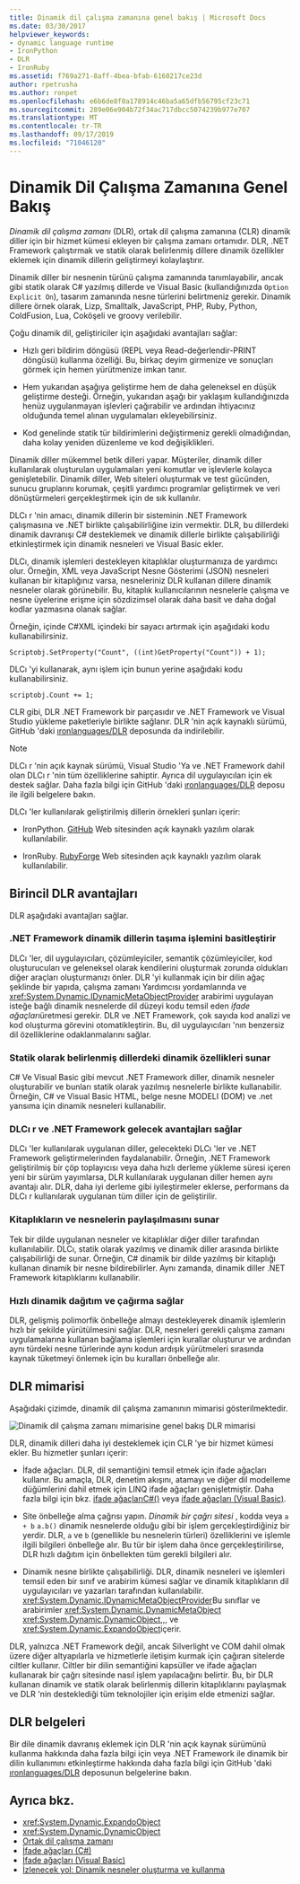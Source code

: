 ```yaml
---
title: Dinamik dil çalışma zamanına genel bakış | Microsoft Docs
ms.date: 03/30/2017
helpviewer_keywords:
- dynamic language runtime
- IronPython
- DLR
- IronRuby
ms.assetid: f769a271-8aff-4bea-bfab-6160217ce23d
author: rpetrusha
ms.author: ronpet
ms.openlocfilehash: e6b6de8f0a178914c46ba5a65dfb56795cf23c71
ms.sourcegitcommit: 289e06e904b72f34ac717dbcc5074239b977e707
ms.translationtype: MT
ms.contentlocale: tr-TR
ms.lasthandoff: 09/17/2019
ms.locfileid: "71046120"
---
```

# <a name="dynamic-language-runtime-overview"></a>Dinamik Dil Çalışma Zamanına Genel Bakış

*Dinamik dil çalışma zamanı* (DLR), ortak dil çalışma zamanına (CLR) dinamik diller için bir hizmet kümesi ekleyen bir çalışma zamanı ortamıdır. DLR, .NET Framework çalıştırmak ve statik olarak belirlenmiş dillere dinamik özellikler eklemek için dinamik dillerin geliştirmeyi kolaylaştırır.

Dinamik diller bir nesnenin türünü çalışma zamanında tanımlayabilir, ancak gibi statik olarak C# yazılmış dillerde ve Visual Basic (kullandığınızda `Option Explicit On`), tasarım zamanında nesne türlerini belirtmeniz gerekir. Dinamik dillere örnek olarak, Lizp, Smalltalk, JavaScript, PHP, Ruby, Python, ColdFusion, Lua, Coköşeli ve groovy verilebilir.

Çoğu dinamik dil, geliştiriciler için aşağıdaki avantajları sağlar:

- Hızlı geri bildirim döngüsü (REPL veya Read-değerlendir-PRINT döngüsü) kullanma özelliği. Bu, birkaç deyim girmenize ve sonuçları görmek için hemen yürütmenize imkan tanır.

- Hem yukarıdan aşağıya geliştirme hem de daha geleneksel en düşük geliştirme desteği. Örneğin, yukarıdan aşağı bir yaklaşım kullandığınızda henüz uygulanmayan işlevleri çağırabilir ve ardından ihtiyacınız olduğunda temel alınan uygulamaları ekleyebilirsiniz.

- Kod genelinde statik tür bildirimlerini değiştirmeniz gerekli olmadığından, daha kolay yeniden düzenleme ve kod değişiklikleri.

Dinamik diller mükemmel betik dilleri yapar. Müşteriler, dinamik diller kullanılarak oluşturulan uygulamaları yeni komutlar ve işlevlerle kolayca genişletebilir. Dinamik diller, Web siteleri oluşturmak ve test gücünden, sunucu gruplarını korumak, çeşitli yardımcı programlar geliştirmek ve veri dönüştürmeleri gerçekleştirmek için de sık kullanılır.

DLCı r 'nin amacı, dinamik dillerin bir sisteminin .NET Framework çalışmasına ve .NET birlikte çalışabilirliğine izin vermektir. DLR, bu dillerdeki dinamik davranışı C# desteklemek ve dinamik dillerle birlikte çalışabilirliği etkinleştirmek için dinamik nesneleri ve Visual Basic ekler.

DLCı, dinamik işlemleri destekleyen kitaplıklar oluşturmanıza de yardımcı olur. Örneğin, XML veya JavaScript Nesne Gösterimi (JSON) nesneleri kullanan bir kitaplığınız varsa, nesneleriniz DLR kullanan dillere dinamik nesneler olarak görünebilir. Bu, kitaplık kullanıcılarının nesnelerle çalışma ve nesne üyelerine erişme için sözdizimsel olarak daha basit ve daha doğal kodlar yazmasına olanak sağlar.

Örneğin, içinde C#XML içindeki bir sayacı artırmak için aşağıdaki kodu kullanabilirsiniz.

`Scriptobj.SetProperty("Count", ((int)GetProperty("Count")) + 1);`

DLCı 'yi kullanarak, aynı işlem için bunun yerine aşağıdaki kodu kullanabilirsiniz.

`scriptobj.Count += 1;`

CLR gibi, DLR .NET Framework bir parçasıdır ve .NET Framework ve Visual Studio yükleme paketleriyle birlikte sağlanır. DLR 'nin açık kaynaklı sürümü, GitHub 'daki [ıronlanguages/DLR](https://github.com/IronLanguages/dlr) deposunda da indirilebilir.

> [!NOTE]
> DLCı r 'nin açık kaynak sürümü, Visual Studio 'Ya ve .NET Framework dahil olan DLCı r 'nin tüm özelliklerine sahiptir. Ayrıca dil uygulayıcıları için ek destek sağlar. Daha fazla bilgi için GitHub 'daki [ıronlanguages/DLR](https://github.com/IronLanguages/dlr) deposu ile ilgili belgelere bakın.

DLCı 'ler kullanılarak geliştirilmiş dillerin örnekleri şunları içerir:

- IronPython. [GitHub](https://github.com/IronLanguages/ironpython2) Web sitesinden açık kaynaklı yazılım olarak kullanılabilir.

- IronRuby. [RubyForge](https://go.microsoft.com/fwlink/?LinkId=141044) Web sitesinden açık kaynaklı yazılım olarak kullanılabilir.

## <a name="primary-dlr-advantages"></a>Birincil DLR avantajları
 DLR aşağıdaki avantajları sağlar.

### <a name="simplifies-porting-dynamic-languages-to-the-net-framework"></a>.NET Framework dinamik dillerin taşıma işlemini basitleştirir
 DLCı 'ler, dil uygulayıcıları, çözümleyiciler, semantik çözümleyiciler, kod oluşturucuları ve geleneksel olarak kendilerini oluşturmak zorunda oldukları diğer araçları oluşturmanızı önler. DLR 'yi kullanmak için bir dilin ağaç şeklinde bir yapıda, çalışma zamanı Yardımcısı yordamlarında ve <xref:System.Dynamic.IDynamicMetaObjectProvider> arabirimi uygulayan isteğe bağlı dinamik nesnelerde dil düzeyi kodu temsil eden *ifade ağaçları*üretmesi gerekir. DLR ve .NET Framework, çok sayıda kod analizi ve kod oluşturma görevini otomatikleştirin. Bu, dil uygulayıcıları 'nın benzersiz dil özelliklerine odaklanmalarını sağlar.

### <a name="enables-dynamic-features-in-statically-typed-languages"></a>Statik olarak belirlenmiş dillerdeki dinamik özellikleri sunar
 C# Ve Visual Basic gibi mevcut .NET Framework diller, dinamik nesneler oluşturabilir ve bunları statik olarak yazılmış nesnelerle birlikte kullanabilir. Örneğin, C# ve Visual Basic HTML, belge nesne MODELI (DOM) ve .net yansıma için dinamik nesneleri kullanabilir.

### <a name="provides-future-benefits-of-the-dlr-and-net-framework"></a>DLCı r ve .NET Framework gelecek avantajları sağlar
 DLCı 'ler kullanılarak uygulanan diller, gelecekteki DLCı 'ler ve .NET Framework geliştirmelerinden faydalanabilir. Örneğin, .NET Framework geliştirilmiş bir çöp toplayıcısı veya daha hızlı derleme yükleme süresi içeren yeni bir sürüm yayımlarsa, DLR kullanılarak uygulanan diller hemen aynı avantajı alır. DLR, daha iyi derleme gibi iyileştirmeler eklerse, performans da DLCı r kullanılarak uygulanan tüm diller için de geliştirilir.

### <a name="enables-sharing-of-libraries-and-objects"></a>Kitaplıkların ve nesnelerin paylaşılmasını sunar
 Tek bir dilde uygulanan nesneler ve kitaplıklar diğer diller tarafından kullanılabilir. DLCı, statik olarak yazılmış ve dinamik diller arasında birlikte çalışabilirliği de sunar. Örneğin, C# dinamik bir dilde yazılmış bir kitaplığı kullanan dinamik bir nesne bildirebilirler. Aynı zamanda, dinamik diller .NET Framework kitaplıklarını kullanabilir.

### <a name="provides-fast-dynamic-dispatch-and-invocation"></a>Hızlı dinamik dağıtım ve çağırma sağlar
 DLR, gelişmiş polimorfik önbelleğe almayı destekleyerek dinamik işlemlerin hızlı bir şekilde yürütülmesini sağlar. DLR, nesneleri gerekli çalışma zamanı uygulamalarına kullanan bağlama işlemleri için kurallar oluşturur ve ardından aynı türdeki nesne türlerinde aynı kodun ardışık yürütmeleri sırasında kaynak tüketmeyi önlemek için bu kuralları önbelleğe alır.

## <a name="dlr-architecture"></a>DLR mimarisi
 Aşağıdaki çizimde, dinamik dil çalışma zamanının mimarisi gösterilmektedir.

 ![Dinamik dil çalışma zamanı mimarisine genel bakış](./media/dlr-archoverview.png "DLR_ArchOverview") DLR mimarisi

 DLR, dinamik dilleri daha iyi desteklemek için CLR 'ye bir hizmet kümesi ekler. Bu hizmetler şunları içerir:

- İfade ağaçları. DLR, dil semantiğini temsil etmek için ifade ağaçları kullanır. Bu amaçla, DLR, denetim akışını, atamayı ve diğer dil modelleme düğümlerini dahil etmek için LINQ ifade ağaçları genişletmiştir. Daha fazla bilgi için bkz. [ifade ağaçlarıC#()](../../csharp/programming-guide/concepts/expression-trees/index.md) veya [ifade ağaçları (Visual Basic)](../../visual-basic/programming-guide/concepts/expression-trees/index.md).

- Site önbelleğe alma çağrısı yapın. *Dinamik bir çağrı sitesi* , kodda veya `a + b` `a.b()` dinamik nesnelerde olduğu gibi bir işlem gerçekleştirdiğiniz bir yerdir. DLR, `a` ve `b` (genellikle bu nesnelerin türleri) özelliklerini ve işlemle ilgili bilgileri önbelleğe alır. Bu tür bir işlem daha önce gerçekleştirilirse, DLR hızlı dağıtım için önbellekten tüm gerekli bilgileri alır.

- Dinamik nesne birlikte çalışabilirliği. DLR, dinamik nesneleri ve işlemleri temsil eden bir sınıf ve arabirim kümesi sağlar ve dinamik kitaplıkların dil uygulayıcıları ve yazarları tarafından kullanılabilir. <xref:System.Dynamic.IDynamicMetaObjectProvider>Bu sınıflar ve arabirimler <xref:System.Dynamic.DynamicMetaObject> <xref:System.Dynamic.DynamicObject>,,, ve <xref:System.Dynamic.ExpandoObject>içerir.

DLR, yalnızca .NET Framework değil, ancak Silverlight ve COM dahil olmak üzere diğer altyapılarla ve hizmetlerle iletişim kurmak için çağıran sitelerde ciltler kullanır. Ciltler bir dilin semantiğini kapsüller ve ifade ağaçları kullanarak bir çağrı sitesinde nasıl işlem yapılacağını belirtir. Bu, bir DLR kullanan dinamik ve statik olarak belirlenmiş dillerin kitaplıklarını paylaşmak ve DLR 'nin desteklediği tüm teknolojiler için erişim elde etmenizi sağlar.

## <a name="dlr-documentation"></a>DLR belgeleri
 Bir dile dinamik davranış eklemek için DLR 'nin açık kaynak sürümünü kullanma hakkında daha fazla bilgi için veya .NET Framework ile dinamik bir dilin kullanımını etkinleştirme hakkında daha fazla bilgi için GitHub 'daki [ıronlanguages/DLR](https://github.com/IronLanguages/dlr/tree/master/Docs) deposunun belgelerine bakın.

## <a name="see-also"></a>Ayrıca bkz.

- <xref:System.Dynamic.ExpandoObject>
- <xref:System.Dynamic.DynamicObject>
- [Ortak dil çalışma zamanı](../../standard/clr.md)
- [İfade ağaçları (C#)](../../csharp/programming-guide/concepts/expression-trees/index.md)
- [İfade ağaçları (Visual Basic)](../../visual-basic/programming-guide/concepts/expression-trees/index.md)
- [İzlenecek yol: Dinamik nesneler oluşturma ve kullanma](../../csharp/programming-guide/types/walkthrough-creating-and-using-dynamic-objects.md)
